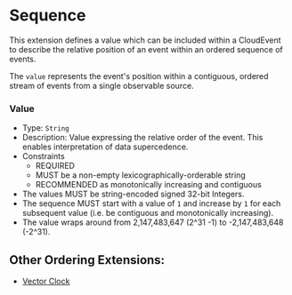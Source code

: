 # Sequence

This extension defines a value which can be included within a CloudEvent
to describe the relative position of an event within an ordered sequence
of events.

The `value` represents the event's position within a contiguous, ordered
stream of events from a single observable source.

### Value
* Type: `String`
* Description: Value expressing the relative order of the event. This enables
  interpretation of data supercedence.
* Constraints
  * REQUIRED
  * MUST be a non-empty lexicographically-orderable string
  * RECOMMENDED as monotonically increasing and contiguous
* The values MUST be string-encoded signed 32-bit Integers.
* The sequence MUST start with a value of `1` and increase by `1` for each 
  subsequent value (i.e. be contiguous and monotonically increasing).
* The value wraps around from 2,147,483,647 (2^31 -1) to
  -2,147,483,648 (-2^31).

## Other Ordering Extensions:
- [Vector Clock](./vector-clock.md)